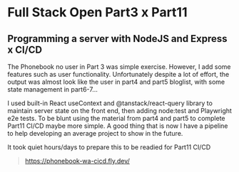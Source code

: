 # Full Stack Open Part3 x Part11 
## Programming a server with NodeJS and Express x CI/CD
The Phonebook no user in Part 3 was simple exercise. However, I add some features such as user functionality. Unfortunately despite a lot of effort, the output was almost look like the user in part4 and part5 bloglist, with some state management in part6-7...

I used built-in React useContext and @tanstack/react-query library to maintain server state on the front end, then adding node:test and Playwright e2e tests. To be blunt using the material from part4 and part5 to complete Part11 CI/CD maybe more simple. A good thing that is now I have a pipeline to help developing an average project to show in the future. 

It took quiet hours/days to prepare this to be readied for Part11 CI/CD

>  https://phonebook-wa-cicd.fly.dev/